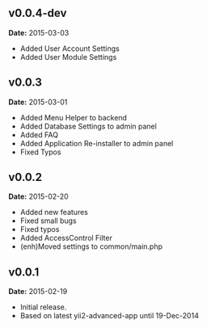 v0.0.4-dev
----------
**Date:** 2015-03-03

- Added User Account Settings
- Added User Module Settings

v0.0.3
------
**Date:** 2015-03-01

- Added Menu Helper to backend
- Added Database Settings to admin panel
- Added FAQ
- Added Application Re-installer to admin panel
- Fixed Typos

v0.0.2
------
**Date:** 2015-02-20

- Added new features
- Fixed small bugs
- Fixed typos
- Added AccessControl Filter
- (enh)Moved settings to common/main.php

v0.0.1
------
**Date:** 2015-02-19

- Initial release. 
- Based on latest yii2-advanced-app until 19-Dec-2014
